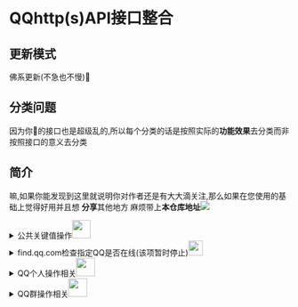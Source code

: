 # QQhttp(s)API接口整合

## 更新模式
佛系更新(不急也不慢)🙏
## 分类问题
因为你🐧的接口也是超级乱的,所以每个分类的话是按照实际的<strong>功能效果</strong>去分类而非按照接口的意义去分类
## 简介
<p>嘛,如果你能发现到这里就说明你对作者还是有大大滴关注,那么如果在您使用的基础上觉得好用并且想 <strong>分享</strong>其他地方
麻烦带上<strong>本仓库地址</strong><img src="https://pic.stackoverflow.wiki/uploadImages/58/152/85/120/2021/10/14/21/28/0b4f0ba0-ce29-4ef7-86a5-069862c25526.gif" /></p>

<details><summary>公共关键值操作<img src="https://pic.stackoverflow.wiki/uploadImages/58/152/85/187/2021/10/16/16/12/a1101de2-47d9-4f28-984d-5985ebb8aa6a.svg" width="33.33vw" /></summary>
<table>
	<tr>
	  <th>name</th>
  <th>status</th>
  <th>url</th>
  <th>stage</th>
	</tr>
	<tr></tr>
	<tr>
    <td>get_base_key(ldw值)</td>
    <td><img src="https://pic.stackoverflow.wiki/uploadImages/13/113/104/116/2021/09/05/10/20/3b2fa54f-03b9-4c5a-abcf-845149399700.svg" width="26.6666666vw"/></td>
    <td>https://id.qq.com/cgi-bin/get_base_key?r=随机小数(0-1)</td>
    <td>
    <details>
     <summary>例</summary>
            GET<pre>https://id.qq.com/cgi-bin/get_base_key?r=0.5524111020965228</pre>
            headers
            <pre>
   "User-Agent": 'Mozilla/5.0 (Windows NT 10.0; Win64; x64) AppleWebKit/537.36 (KHTML,  like Gecko) Chrome/94.0.4606.81 Safari/537.36',
    "Referer": "https://id.qq.com",
    "Cookie": "  uin=o0123456; skey=@NYPUcpjXh; p_uin=o0123456;           p_skey=oNmCDeKR8b8rcOpkVPIzR9CAjjj7t-bUxsynqAkalWI_; "
     // 需要修改 uin=o0你的QQ号 skey=自行cookie提取 p_uin=o0你的QQ号 p_skey=自行cookie提取 
            </pre>
            result(该项提取 <mark>header</mark> 里面的 <mark>set-cookie</mark> )
            <pre>
            'set-cookie': 'ldw=7841f781c7f0e7f7acbdd00d53a5f53fa5f0a63d40a0969d; Domain=id.qq.com; Path=/'
            </pre>
    </details>
    </td>
  
  </tr>
	<tr>
		 <td>get_join_k(k值)</td>
		 <td><img src="https://pic.stackoverflow.wiki/uploadImages/13/113/104/116/2021/09/05/10/20/3b2fa54f-03b9-4c5a-abcf-845149399700.svg" width="26.6666666vw"/></td>
		 <td>https://qun.qq.com/proxy/domain/admin.qun.qq.com/cgi-bin/qun_admin/get_join_k</td>
		 <td><details><summary>例</summary>
			 POST<pre>https://qun.qq.com/proxy/domain/admin.qun.qq.com/cgi-bin/qun_admin/get_join_k</pre>
			 headers
			 <pre>
 "User-Agent": 'Mozilla/5.0 (Windows NT 10.0; Win64; x64) AppleWebKit/537.36 (KHTML, like Gecko) Chrome/94.0.4606.81 Safari/537.36',
 "Referer": "https://qun.qq.com/join.html",
 "Cookie": `uin=o114514; skey=MHcvBvCHdT; p_uin=o114514; p_skey=0yJENlMiruFp8XCoHvgi267qbg9j60o65N6gVrJm2Cs_;`,
   // p_uin、uin=o你的QQ号 skey、p_skey自行提取
			 </pre>
			 data
			 <pre>
			 gc=114514114&bkn=714093860
			 // gc QQ群号
			 // bkn 获取bkn值
			 </pre>
			 result
			 <pre>
			 {"ec":0,"errcode":0,"em":"","k":"TemikiPyqA7GFiyMlGv4pC6gAfYIrIs"} //k值
			 </pre>
			 </details></td>
	 </tr>
  <tr>
	 </tr>
	 <tr>
		 <td>getCSRFToken(使用<strong>cookie</strong> 的 <strong>skey</strong>手动算出<strong>bkn值</strong>)</td>
		 <td><img src="https://pic.stackoverflow.wiki/uploadImages/13/113/104/116/2021/09/05/10/20/3b2fa54f-03b9-4c5a-abcf-845149399700.svg" width="26.6666666vw"/></td>
		 <td><img src="https://pic.stackoverflow.wiki/uploadImages/218/18/112/68/2021/10/15/04/21/76cb0a3a-5c39-493c-b104-9d56b194abe7.png"  /></td>
		 <td><details><summary>例</summary></details></td>
	 </tr>
	</table>
</details>
	
	
<details >
 <summary>find.qq.com检查指定QQ是否在线(该项暂时停止)<img src="https://pic.stackoverflow.wiki/uploadImages/13/113/104/116/2021/09/05/10/20/580168a9-02a9-4849-8446-d6e9b776143f.svg" width="26.6666666vw"/></summary>
 <p>
 <pre> POST  https://find.qq.com/proxy/domain/cgi.find.qq.com/qqfind/buddy/search_v3</pre>
 <br/>
 
`Headers`
 <br/>

 <pre>
 "Host": "find.qq.com",
 "Connection": "keep-alive",
 "Content-Length": "182",
 "Accept": "application/json, text/javascript, */*; q=0.01",
 "Content-Type": "application/x-www-form-urlencoded; charset=UTF-8",
 "Origin": "https://find.qq.com",
 "User-Agent": "Mozilla/5.0 (Windows NT 6.2; WOW64) AppleWebKit/537.36 (KHTML, like Gecko) QQ/9.4.9.27847 Chrome/43.0.2357.134 Safari/537.36 QBCore/3.43.1298.400   QQBrowser/9.0.2524.400",
 "X-Requested-With": "XMLHttpRequest",
 "Referer": "https://find.qq.com/index.html?version=1&im_version=5827&width=910&height=610&search_target=0",
 "Accept-Encoding": "gzip, deflate",
 "Accept-Language": "en-US,en;q=0.8",
 "Cookie":"需要获取QQCookie的uin和skey"   //例子 "Cookie": "uin=o100001; skey=Mzq161jo3w;"
</pre>
<br/>



`Data`   （这里采用的是将对应的` key:value ` -->` key1=value1&key2=value2 `）<br/>

<pre>
 "num":"20",
 "page":"0",
 "sessionid":"0",
 "keyword":10001(QQ号),
 "agerg":"0",
 "firston":"1",
 "video":"0",
 "country":"1",
 "province":"44",
 "city":"1",
 "district":"0",
 "hcountry":"1",
 "hprovince":"0",
 "online":"1",
 "ldw":"2144551309"
</pre>

`Response` <br/>
如果 没在线或者`Cookie`失效、对方`发现我的方式`关闭了`通过QQ号发现`<br/>

`{'retcode': 0, 'result': None}`

在线<br/>

`{'retcode': 0, 'result': {'sret': 0, 'exact': 0, 'buddy': {'info_list': [{'uin': '10001', 'nick': 'Pony', 'country': '在深圳', 'province': '', 'city': '', 'gender': 1, 'age': 120, 'url': 'http://thirdqq.qlogo.cn/g?b=oidb&k=ue9m0Xcttd9Yfu065rGBIw&s=100&t1612053871'}], 'exact': '', 'sessionid': 0}, 'qidian': None, 'qiye': None}}`
</p>
</details>

<details>
 <summary>QQ个人操作相关<img src="https://pic.stackoverflow.wiki/uploadImages/2400/8902//f03c/92ff/fec3/ed69/2021/10/16/03/16/10934a21-4da7-4e7c-8125-c41cd1e84ac4.svg" width="33.3333vw" /></summary>

 <table>
 <tr>
  <th>name</th>
  <th>status</th>
  <th>url</th>
  <th>stage</th>
  </tr>
  
  <tr>
   </tr>
   

  <tr>
   <td>获取成长信息</td>
   <td><img src="https://pic.stackoverflow.wiki/uploadImages/13/113/104/116/2021/09/05/10/20/3b2fa54f-03b9-4c5a-abcf-845149399700.svg" width="26.6666666vw"/></td>
   <td>https://id.qq.com/cgi-bin/qqlevel?page_type=1&idw=(get_base_key提取出来的值)&r=随机小数(0-1)</td>
   <td>
       <details>
           <summary>例</summary>
         GET<pre>https://id.qq.com/cgi-bin/qqlevel?page_type=1&idw=(get_base_key提取出来的值)&r=0.9265129733481445</pre>
         headers
         <pre>
           "User-Agent": 'Mozilla/5.0 (Windows NT 10.0; Win64; x64) AppleWebKit/537.36 (KHTML, like Gecko) Chrome/94.0.4606.81 Safari/537.36',
        "Referer": "https://id.qq.com",
        "Cookie": `uin=o0123456; skey=@NYPUcpjXh; RK=xcDMmgj+OJ; p_uin=o0123456; p_skey=oNmCDeKR8b8rcOpkVPIzR9CAjjj7t-bUxsynqAkalWI_;ldw=c8cf578ba618815d667dc29e9d9e77459c037f69543f62fb;`
        // 需要修改 uin=o0你的QQ号 skey=自行cookie提取 p_uin=o0你的QQ号 p_skey=自行cookie提取   ldw=(get_base_key提取出来的值)
         </pre>
         result
        <pre style="height:33.333vh;overflow:auto;">
              {
        	"PCMgr": {
        		"cur": 0,
        		"speed": "1"
        	},
        	"QQVipLevel": 0,
        	"QQVipSpeed": "1.0",
        	"QQVipYear": 0,
        	"QplusOnlineTimes": 0,
        	"TYQQCard": {
        		"cur": 0,
        		"speed": "0.2"
        	},
        	"chargeTel": {
        		"cur": 0,
        		"speed": "0.5"
        	}, 
        	"chat": {
        		"cur": 0,
        		"speed": "0.1",
        		"total": 5
        	},
        	"days": 6245, // QQ活跃天数days
        	"ec": 0,
        	"isDaren": 0,
        	"isQQVip": 0, // 是否QQ会员
        	"isSuperQQ": 0,  //是否超级QQ
        	"isSuperVip": 0, // 是否超级会员
        	"latesVersion": {
        		"cur": 0,
        		"speed": "0.1"
        	},
        	"level": 77, // QQ等级
        	"login": {
        		"cur": 0,
        		"speed": "0.1",
        		"total": 6
        	},
        	"medal": {
        		"cur": 0,
        		"speed": "0.2"
        	},
        	"msg": {
        		"cur": 0,
        		"speed": "0.1",
        		"total": 50
        	},
        	"onlineTimes": 0,
        	"onlineTotalTimes": 0,
        	"pinyin": {
        		"cur": 0,
        		"speed": "0.1"
        	},
        	"qplus": {
        		"cur": 0,
        		"speed": "0.1",
        		"total": 5
        	},
        	"remainDays": 151, // "距升级到 (当前等级 + 1) 级原需要 (remainDays) 天
        	"shouQ": { 
        		"onlineTimes": 58291, // 已连续在线(onlineTimes / 3600) -->四舍五入取时间
        		"speedRule": 1
        	},
        	"superQQLevel": 0,
        	"superQQMqing": 0,
        	"superQQRealSpeed": "0.0",
        	"superQQSpeed": "0.0",
        	"superQQYear": 0,
        	"superVipBasicSpeed": 0, //超级会员的成长速度
        	"visible": {   // 非隐身在线数据
        		"cur": 124,
        		"invisible": 0,
        		"speed": "0.2",
        		"total": 120
        	},
        	"weibo": {
        		"cur": 0,
        		"level": 0,
        		"speed": "0.1"
        	},
        	"xiaochu": {
        		"cur": 0,
        		"speed": "0.2"
        	}
        }
        </pre>
       </details>
   </td>
  </tr>
	 <tr></tr>
  <tr>
		 <td>获取好友信息列表</td>
		 <td><img src="https://pic.stackoverflow.wiki/uploadImages/13/113/104/116/2021/09/05/10/20/3b2fa54f-03b9-4c5a-abcf-845149399700.svg" width="26.6666666vw"/></td>
		 <td>https://qun.qq.com/cgi-bin/qun_mgr/get_friend_list?&bkn=(bkn值)</td>
		 <td><details><summary>例</summary>
			 GET<pre>https://qun.qq.com/cgi-bin/qun_mgr/get_friend_list?&bkn=714093871</pre>
			 headers
			 <pre>
 "User-Agent": 'Mozilla/5.0 (Windows NT 10.0; Win64; x64) AppleWebKit/537.36 (KHTML, like Gecko) Chrome/94.0.4606.81 Safari/537.36',
 "Referer": "https://qun.qq.com/cgi-bin/qun_mgr/get_friend_list",
 "Cookie": `uin=o114514; skey=MHcvBvCHdT; p_uin=o114514; p_skey=0yJENlMiruFp8XCoHvgi267qbg9j60o65N6gVrJm2Cs_;`,
 // p_uin、uin=o你的QQ号 skey、p_skey自行提取
			 </pre>
			 result
			 <pre>
 {
	"ec": 0,
	"errcode": 0,
	"em": "",
	"result": {
	    "0": {
		"mems": [{  // name 昵称 uin QQ号
			"name": "babyQ",
			"uin": 66600000
			}]
			
		}
	}
}
			 </pre>
	 </details>
		 </td>
	 </tr>
 </table>
 
    

 <br/>
</details>
<details>
 <summary>QQ群操作相关<img src="https://pic.stackoverflow.wiki/uploadImages/2400/8902//f03c/92ff/fec3/ed69/2021/10/16/03/10/f036e328-455c-4cf3-b3e9-4951e1a16b34.svg" width="33.3333vw" /></summary>
 <table>
  <tr>
  <th>name</th>
   <th>status</th>
  <th>url</th>
  <th>stage</th>
  </tr>
	 <tr></tr>
	 
	 
  <tr>
   <td>获取群列表</td>
   <td><img src="https://pic.stackoverflow.wiki/uploadImages/13/113/104/116/2021/09/05/10/20/3b2fa54f-03b9-4c5a-abcf-845149399700.svg" width="26.6666666vw"/></td>
   <td>https://qun.qq.com/cgi-bin/qun_mgr/get_group_list?bkn=(bkn值)
   </td>
   <td>
    <details>
     <summary>例</summary>
     GET<pre>https://qun.qq.com/cgi-bin/qun_mgr/get_group_list?bkn=723150396</pre>
     headers
     <pre>
 "User-Agent": 'Mozilla/5.0 (Windows NT 10.0; Win64; x64) AppleWebKit/537.36 (KHTML, like Gecko) Chrome/94.0.4606.81 Safari/537.36',
 "Referer": "https://qun.qq.com/join.html",
 "Cookie": `uin=o114514; skey=MHcvBvCHdT; p_uin=o114514; p_skey=0yJENlMiruFp8XCoHvgi267qbg9j60o65N6gVrJm2Cs_;`,
  // p_uin、uin=o你的QQ号 skey、p_skey自行提取
     </pre>
     result
     <pre>
 {
"ec": 0,
"errcode": 0,
"em": "",
"join": [{
	"gc": 114154114154,　// 群号
	"gn": "这么说你很勇哦?", // 群名
	"owner": 114154 // 群主QQ号
 }]
}
     </pre>
    </details>
   </td>
  </tr>
	 <tr></tr>
  <tr>
	  <td>获取指定群的<strong>详细信息</strong></td>
	  <td><img src="https://pic.stackoverflow.wiki/uploadImages/13/113/104/116/2021/09/05/10/20/3b2fa54f-03b9-4c5a-abcf-845149399700.svg" width="26.6666666vw"/></td>
	  <td>https://qinfo.clt.qq.com/cgi-bin/qun_info/get_group_info_all?gc=(QQ群号)&bkn=(bkn值)</td>
	  <td><details>
		  <summary>例</summary>
		  GET<pre>https://qinfo.clt.qq.com/cgi-bin/qun_info/get_group_info_all?gc=114514114514&bkn=1841247401</pre>
		  headers
		  <pre>
 "User-Agent": 'Mozilla/5.0 (Windows NT 10.0; Win64; x64) AppleWebKit/537.36 (KHTML, like Gecko) Chrome/94.0.4606.81 Safari/537.36',
 "Referer": "https://qinfo.clt.qq.com/qinfo_v3/member.html?groupuin=",
 "Cookie": `uin=o114514; skey=MHcvBvCHdT; p_uin=o114514; p_skey=0yJENlMiruFp8XCoHvgi267qbg9j60o65N6gVrJm2Cs_;`,
  // p_uin、uin=o你的QQ号 skey、p_skey自行提取
		  </pre>
		  result
		  <pre>
{
    "ec": 0,
    "errcode": 0,
    "em": "",
    "gc": 114514114514, // QQ群号
    "gBoard": "",
    "gOwner": 114514, // QQ群主号
    "gName": "先辈 ~ !", // QQ群名
    "gMemNum": 4, // QQ群成员数
    "gMaxMem": 200, // QQ群最多成员数
    "gLevel": 0, // QQ群活跃等级
    "gCrtTime": 1617205505,
    "gSpeClass": 0,
    "classID": 34,
    "flag": 3,
    "gtype": 0,
    "ac_grade": 0,
    "ac_num": 3,
    "class": "",
    "gIntro": "",
    "gRIntro": "",
    "conf_mGFace": 1,
    "conf_mGName": "1",
    "pos": "0|0.000000|0.000000|",
    "app_privilege_flag": 67698880,
    "search": 0,
    "auth": 0,
    "open": 0,
    "photo": {
        "f": 0
    },
    "share": {
        "f": 0
    },
    "edu": 0,
    "gAdmins": [ // QQ群管理账号列表
        114514114514,
        114514514,
        114114514
    ],
    "ns": {    //群管理和群主混合数据 (账号:昵称)
        "114514114514": "先辈先辈",
        "114514514": "先辈辈",
        "114114514": "先先辈",
        "114514": "先辈"
    },
    "levelname": { // 群等级制度
        "lvln1": "潜水",
        "lvln2": "冒泡",
        "lvln3": "吐槽",
        "lvln4": "活跃",
        "lvln5": "话唠",
        "lvln6": "传说",
        "lvln101": "LV.1",
        "lvln102": "LV.2",
        "lvln103": "LV.3",
        "lvln104": "LV.4",
        "lvln105": "LV.5",
        "lvln106": "LV.6",
        "lvln107": "LV.7",
        "lvln108": "LV.8",
        "lvln109": "LV.9",
        "lvln110": "LV.10",
        "lvln111": "LV.11",
        "lvln112": "LV.12",
        "lvln113": "LV.13",
        "lvln114": "LV.14",
        "lvln115": "LV.15",
        "lvln116": "LV.16",
        "lvln117": "LV.17",
        "lvln118": "LV.18",
        "lvln197": "小酋长",
        "lvln198": "大酋长",
        "lvln199": "首席酋长",
        "lvln10": "一见倾心",
        "lvln11": "超凡脱俗",
        "lvln12": "风华绝代",
        "lvln13": "崭露头角",
        "lvln14": "金玉满堂",
        "lvln15": "富甲一方"
    },
    "level_def": 0,
    "user_show": 1,
    "sys_show": 1,
    "tags": ""
}
		  </pre>
	 </details></td>
	 </tr><tr></tr>
	 <tr>
		 <td>获取群成员群<strong>操作时间</strong>等配置</td>
		 <td><img src="https://pic.stackoverflow.wiki/uploadImages/13/113/104/116/2021/09/05/10/20/3b2fa54f-03b9-4c5a-abcf-845149399700.svg" width="26.6666666vw"/></td>
		 <td>https://qinfo.clt.qq.com/cgi-bin/qun_info/get_members_info_v1?gc=(QQ群号)&bkn=(bkn值)</td>
		 <td><details><summary>例</summary>
			 GET<pre>https://qinfo.clt.qq.com/cgi-bin/qun_info/get_members_info_v1?gc=114514114&bkn=1841247402</pre>
			 headers
			 <pre>
 "User-Agent": 'Mozilla/5.0 (Windows NT 10.0; Win64; x64) AppleWebKit/537.36 (KHTML, like Gecko) Chrome/94.0.4606.81 Safari/537.36',
 "Referer": "https://qinfo.clt.qq.com/qinfo_v3/member.html?groupuin=",
 "Cookie": `uin=o114514; skey=MHcvBvCHdT; p_uin=o114514; p_skey=0yJENlMiruFp8XCoHvgi267qbg9j60o65N6gVrJm2Cs_;`,
 // p_uin、uin=o你的QQ号 skey、p_skey自行提取
			 </pre>
			 result
			 <pre>
			 {
    "ec": 0,
    "errcode": 0,
    "em": "",
    "c": "16 32 45 51 62 ",
    "ext_num": 0,
    "level": 0,
    "mem_num": 4, // 群成员数量
    "max_num": 200, // 群成员最大数量
    "max_admin": 10, // 群管理最大数量
    "owner": 2274671088,
    "adm": [  // 群的绿帽子们(滑稽)
        114514114,
        114514114514,
        114514114514114
    ],
    "members": { 
     		 // lst 最后一次在群里发言时间(该使用了标准10位时间戳,转换时间需要乘以1000)
		 // jt 入群的时间(该使用了标准10位时间戳,转换时间需要乘以1000)
		 // 剩下其余参数不清楚 后期补全
        "114514": {
            "lst": 1634322548,
            "jt": 1617205505,
            "rm": 1,
            "lad": 30,
            "lp": 522,
            "ll": 3
        },
        "114514114": {
            "lst": 1628307654,
            "jt": 1618410450,
            "rm": 1,
            "lad": 9,
            "lp": 139,
            "ll": 2
        },
        "114514114514": {
            "lst": 1634220941,
            "jt": 1617205505,
            "rm": 1,
            "lad": 17,
            "lp": 269,
            "ll": 2
        },
        "114514114514114": {
            "lst": 1634298294,
            "jt": 1617205505,
            "rm": 0,
            "lad": 30,
            "lp": 505,
            "ll": 2
        }
    },
    "levelname": { // 群等级配置
        "lvln1": "潜水",
        "lvln2": "冒泡",
        "lvln3": "吐槽",
        "lvln4": "活跃",
        "lvln5": "话唠",
        "lvln6": "传说",
        "lvln101": "LV.1",
        "lvln102": "LV.2",
        "lvln103": "LV.3",
        "lvln104": "LV.4",
        "lvln105": "LV.5",
        "lvln106": "LV.6",
        "lvln107": "LV.7",
        "lvln108": "LV.8",
        "lvln109": "LV.9",
        "lvln110": "LV.10",
        "lvln111": "LV.11",
        "lvln112": "LV.12",
        "lvln113": "LV.13",
        "lvln114": "LV.14",
        "lvln115": "LV.15",
        "lvln116": "LV.16",
        "lvln117": "LV.17",
        "lvln118": "LV.18",
        "lvln197": "小酋长",
        "lvln198": "大酋长",
        "lvln199": "首席酋长",
        "lvln10": "一见倾心",
        "lvln11": "超凡脱俗",
        "lvln12": "风华绝代",
        "lvln13": "崭露头角",
        "lvln14": "金玉满堂",
        "lvln15": "富甲一方"
    }
}
			 </pre>
	         </details></td>
	 </tr>
	 <tr></tr>
	 <tr>
		 <td>获取<strong>指定QQ群</strong>加群链接</td>
		 <td><img src="https://pic.stackoverflow.wiki/uploadImages/13/113/104/116/2021/09/05/10/20/3b2fa54f-03b9-4c5a-abcf-845149399700.svg" width="26.6666666vw"/></td>
		 <td>https://qm.qq.com/cgi-bin/qm/qr?k=(获取get_join_k的值)&jump_from=webapi</td>
		 <td><details><summary>例</summary>
			 GET<pre>https://qm.qq.com/cgi-bin/qm/qr?k=TemikiPyqA7GFiyMlGv4pC6gAfYIrIs&jump_from=webapi //这里的k值是不存在的所以自然跳转不了加群</pre>	 
			 </details></td>
	 </tr>
 </table>
</details>
